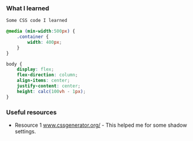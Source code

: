 ### What I learned

```html
Some CSS code I learned
```

```css
@media (min-width:500px) {
    .container {
        width: 400px;
    }
}

body {
    display: flex;
    flex-direction: column;
    align-items: center;
    justify-content: center;
    height: calc(100vh - 1px);
}

```


### Useful resources

- Resource 1 www.cssgenerator.org/ - This helped me for some shadow settings.

